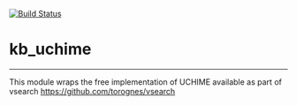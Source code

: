 [![Build Status](https://travis-ci.org/jmc/kb_uchime.svg?branch=master)](https://travis-ci.org/jmc/kb_uchime)

# kb_uchime
---

This module wraps the free implementation of UCHIME
available as part of vsearch
https://github.com/torognes/vsearch
